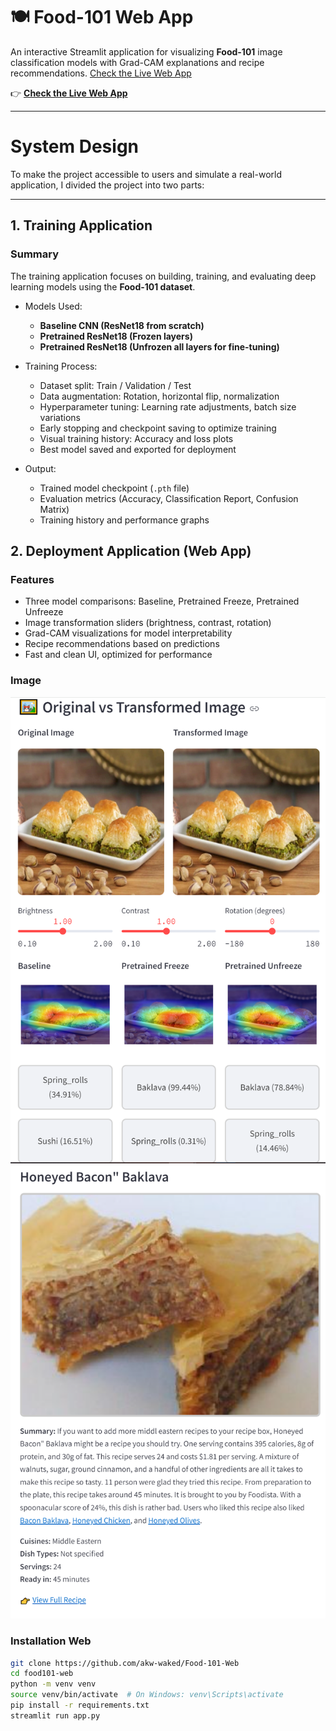 # 🍽️ Food-101 Web App 

An interactive Streamlit application for visualizing **Food-101** image classification models with Grad-CAM explanations and recipe recommendations.
[Check the Live Web App](https://food-101-web-dl.streamlit.app/)

👉 **[Check the Live Web App](https://food-101-web-dl.streamlit.app/)**

---

# System Design

To make the project accessible to users and simulate a real-world application, I divided the project into two parts:

---

## 1. Training Application

### Summary

The training application focuses on building, training, and evaluating deep learning models using the **Food-101 dataset**.

- Models Used:
  - **Baseline CNN (ResNet18 from scratch)**
  - **Pretrained ResNet18 (Frozen layers)**
  - **Pretrained ResNet18 (Unfrozen all layers for fine-tuning)**

- Training Process:
  - Dataset split: Train / Validation / Test
  - Data augmentation: Rotation, horizontal flip, normalization
  - Hyperparameter tuning: Learning rate adjustments, batch size variations
  - Early stopping and checkpoint saving to optimize training
  - Visual training history: Accuracy and loss plots
  - Best model saved and exported for deployment

- Output:
  - Trained model checkpoint (`.pth` file)
  - Evaluation metrics (Accuracy, Classification Report, Confusion Matrix)
  - Training history and performance graphs
    
## 2. Deployment Application (Web App)

### Features

- Three model comparisons: Baseline, Pretrained Freeze, Pretrained Unfreeze
- Image transformation sliders (brightness, contrast, rotation)
- Grad-CAM visualizations for model interpretability
- Recipe recommendations based on predictions
- Fast and clean UI, optimized for performance

### Image

<img src="assets/predictedImage.png" alt="Predicted Image" width="600"/>
<br>
<img src="assets/API-Recipe.png" alt="API Recipe" width="600"/>


### Installation Web

```bash
git clone https://github.com/akw-waked/Food-101-Web
cd food101-web
python -m venv venv
source venv/bin/activate  # On Windows: venv\Scripts\activate
pip install -r requirements.txt
streamlit run app.py
